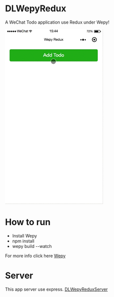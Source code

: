 # DLWepyRedux
A WeChat Todo application use Redux under Wepy!<br>

![Todo](https://github.com/Liqiankun/DLWepyRedux/raw/master/todo.gif)

# How to run
* Install Wepy
* npm install
* wepy build --watch

For more info click here [Wepy](https://github.com/Tencent/wepy)

# Server
This app server use express. [DLWepyReduxServer](https://github.com/Liqiankun/DLWepyReduxServer) 
